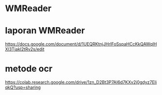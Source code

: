 # WMReader

# laporan WMReader
https://docs.google.com/document/d/1UEQRKtnjJHrlFoSspaHCcKkQAWqlHXl3TjakI2tRv2s/edit

# metode ocr
https://colab.research.google.com/drive/1zn_D2Bt3P7AI6d7KXv2j0gdyz7EIiqkQ?usp=sharing

